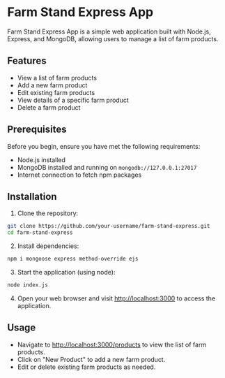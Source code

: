 # Farm Stand Express App

Farm Stand Express App is a simple web application built with Node.js, Express, and MongoDB, allowing users to manage a list of farm products.

## Features

- View a list of farm products
- Add a new farm product
- Edit existing farm products
- View details of a specific farm product
- Delete a farm product

## Prerequisites

Before you begin, ensure you have met the following requirements:

- Node.js installed
- MongoDB installed and running on `mongodb://127.0.0.1:27017`
- Internet connection to fetch npm packages

## Installation

1. Clone the repository:

```bash
git clone https://github.com/your-username/farm-stand-express.git
cd farm-stand-express
```

2. Install dependencies:

```bash
npm i mongoose express method-override ejs
```

3. Start the application (using node):

```bash
node index.js
```

4. Open your web browser and visit [http://localhost:3000](http://localhost:3000/products) to access the application.

## Usage

- Navigate to [http://localhost:3000/products](http://localhost:3000/products) to view the list of farm products.
- Click on "New Product" to add a new farm product.
- Edit or delete existing farm products as needed.
